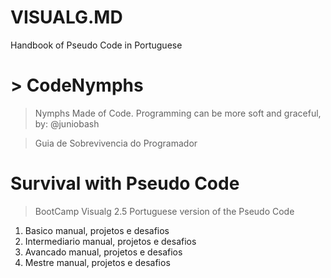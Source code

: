 # VISUALG.MD
Handbook of Pseudo Code in Portuguese
# > CodeNymphs
  > Nymphs Made of Code. Programming can be more soft and graceful, by: @juniobash

> Guia de Sobrevivencia do Programador
# Survival with Pseudo Code
> BootCamp Visualg 2.5
> Portuguese version of the Pseudo Code

1. Basico
    manual, projetos e desafios
2. Intermediario
    manual, projetos e desafios
3. Avancado
    manual, projetos e desafios
4. Mestre
    manual, projetos e desafios